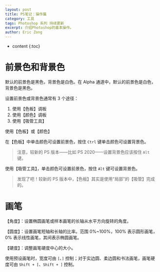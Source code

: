 ```yaml
---
layout: post
title: PS笔记：操作篇
category: 工具
tags: Photoshop 系列 持续更新
excerpt: 介绍Photoshop的基本操作。
author: Eric Zong
---
```


* content
{:toc}
# 前景色和背景色

默认的前景色是黑色，背景色是白色。在 Alpha 通道中，默认的前景色是白色，背景色是黑色。

设置前景色或背景色通常有 3 个途径：

1. 使用【色板】调板
2. 使用【颜色】调板
3. 使用【吸管工具】

使用【色板】或【颜色】

在【色板】中单击颜色可设置前景色，按住 `Ctrl` 键单击颜色可设置背景色。

> 注意，较新的 PS 版本——比如 PS 2020——设置背景色应该按住 `Alt` 键。

使用【吸管工具】，单击颜色可设置前景色，按住 `Alt` 键可设置背景色。

> 发现了吧！较新的 PS 版本中，【色板】其实是使用“局部”的【吸管】完成的。

# 画笔

【角度】：设置椭圆画笔或样本画笔的长轴从水平方向旋转的角度。

【圆度】：设置画笔短轴和长轴的比率。范围 0%~100%，100% 表示圆形画笔，0% 表示线性画笔，其间表示椭圆画笔。

【硬度】：调整画笔硬度中心的大小。

使用预设画笔时，宽度可由 `[`、`]` 控制；对于实边圆、柔边圆和书法画笔，画笔硬度可由 `Shift + [`、`Shift + ]` 控制。
